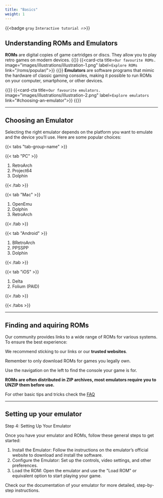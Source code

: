 ```yaml
---
title: "Basics"
weight: 1
---
```


{{<badge `gray` `Interactive tutorial 🔥`>}}

## Understanding ROMs and Emulators

**ROMs** are digital copies of game cartridges or discs. They allow you to play retro games on modern devices.
{{<card-cta-wrapper>}}
{{<card-cta title=`Our favourite ROMs.` image="images/illustrations/illustration-1.png" label=`Explore ROMs` link="/roms/popular/">}}
{{</card-cta-wrapper>}}
**Emulators** are software programs that mimic the hardware of classic gaming consoles, making it possible to run ROMs on your computer, smartphone, or other devices.

{{<card-cta-wrapper>}}
{{<card-cta title=`Our favourite emulators.` image="images/illustrations/illustration-2.png" label=`Explore emulators` link="#choosing-an-emulator">}}
{{</card-cta-wrapper>}}

---

## Choosing an Emulator

Selecting the right emulator depends on the platform you want to emulate and the device you’ll use. Here are some popular choices:

{{< tabs "tab-group-name" >}}

{{< tab "PC" >}}

1. RetroArch
2. Project64
3. Dolphin

{{< /tab >}}

{{< tab "Mac" >}}

1. OpenEmu
2. Dolphin
3. RetroArch

{{< /tab >}}

{{< tab "Android" >}}

1. BRetroArch
2. PPSSPP
3. Dolphin

{{< /tab >}}

{{< tab "iOS" >}}

1. Delta
2. Folium (PAID)

{{< /tab >}}

{{< /tabs >}}

---

## Finding and aquiring ROMs

Our community provides links to a wide range of ROMs for various systems. To ensure the best experience:

We recommend sticking to our links or our **trusted websites**.

Remember to only download ROMs for games you legally own.

Use the navigation on the left to find the console your game is for.

**ROMs are often distributed in ZIP archives, most emulators require you to UNZIP them before use.**

For other basic tips and tricks check the [FAQ](/faq/)

---

## Setting up your emulator

Step 4: Setting Up Your Emulator

Once you have your emulator and ROMs, follow these general steps to get started:

1. Install the Emulator: Follow the instructions on the emulator’s official website to download and install the software.
2. Configure the Emulator: Set up the controls, video settings, and other preferences.
3. Load the ROM: Open the emulator and use the "Load ROM" or equivalent option to start playing your game.

Check our the documentation of your emulator for more detailed, step-by-step instructions.

